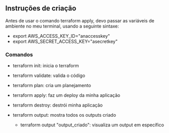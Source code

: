 ## Instruções de criação

Antes de usar o comando terraform apply, devo passar as variáveis de ambiente no meu terminal, usando a seguinte sintaxe:

- export AWS_ACCESS_KEY_ID="anaccesskey"
- export AWS_SECRET_ACCESS_KEY="asecretkey"

### Comandos
- terraform init: inicia o terraform
- terraform validate: valida o código
- terraform plan: cria um planejamento
- terraform apply: faz um deploy da minha aplicação
- terraform destroy: destrói minha aplicação

- terraform output: mostra todos os outputs criado
   - terraform output "output_criado": visualiza um output em específico

